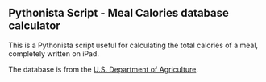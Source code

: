## Pythonista Script - Meal Calories database calculator
This is a Pythonista script useful for calculating the total calories of a meal, completely written on iPad. 

The database is from the [U.S. Department of Agriculture](http://www.usda.gov/wps/portal/usda/usdahome).


